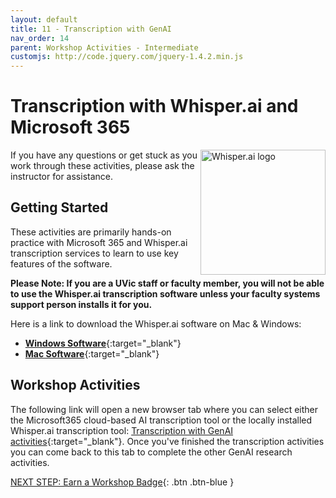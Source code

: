 ```yaml
---
layout: default
title: 11 - Transcription with GenAI
nav_order: 14
parent: Workshop Activities - Intermediate
customjs: http://code.jquery.com/jquery-1.4.2.min.js
--- 
```


# Transcription with Whisper.ai and Microsoft 365
<img src="https://uviclibraries.github.io/transcription/media/whisper-ai-logo.png" style="float:right;width:200px;" alt="Whisper.ai logo">
If you have any questions or get stuck as you work through these activities, please ask the instructor for assistance.

## Getting Started
These activities are primarily hands-on practice with Microsoft 365 and Whisper.ai transcription services to learn to use key features of the software.

**Please Note: If you are a UVic staff or faculty member, you will not be able to use the Whisper.ai transcription software unless your faculty systems support person installs it for you.** 

Here is a link to download the Whisper.ai software on Mac & Windows:
- [**Windows Software**](https://download.gowhisper.io/){:target="_blank"}
- [**Mac Software**](https://goodsnooze.gumroad.com/l/macwhisper){:target="_blank"}

## Workshop Activities

The following link will open a new browser tab where you can select either the Microsoft365 cloud-based AI transcription tool or the locally installed Whisper.ai transcription tool:
[Transcription with GenAI activities](https://uviclibraries.github.io/transcription/workshop-activities.html){:target="_blank"}. Once you've finished the transcription activities you can come back to this tab to complete the other GenAI research activities.

[NEXT STEP: Earn a Workshop Badge](informal-credentials.html){: .btn .btn-blue }
